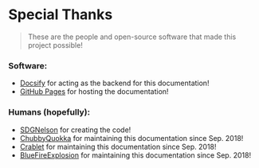 # Special Thanks

> These are the people and open-source software that made this project possible!

### Software:

* [Docsify](https://docsify.js.org/) for acting as the backend for this documentation!
* [GitHub Pages](https://pages.github.com/) for hosting the documentation!

### Humans (hopefully):

* [SDGNelson](https://github.com/SDGNelson) for creating the code!
* [ChubbyQuokka](https://github.com/ChubbyQuokka) for maintaining this documentation since Sep. 2018!
* [Crablet](https://github.com/AlaeaCrablet) for maintaining this documentation since Sep. 2018!
* [BlueFireExplosion](https://github.com/BlueFire9020) for maintaining this documentation since Sep. 2018!
